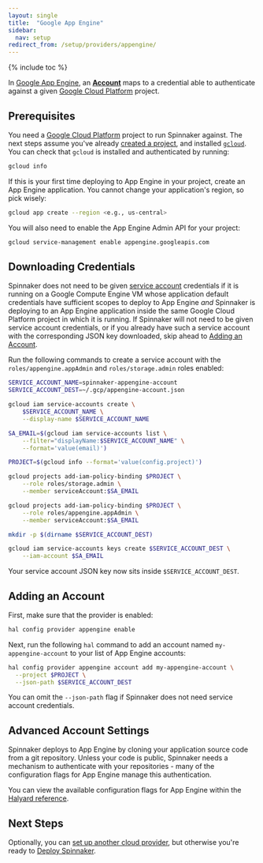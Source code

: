 ```yaml
---
layout: single
title:  "Google App Engine"
sidebar:
  nav: setup
redirect_from: /setup/providers/appengine/
---
```


{% include toc %}

In [Google App Engine](https://cloud.google.com/appengine), an [__Account__](/concepts/providers/#accounts) maps to a
credential able to authenticate against a given [Google Cloud Platform](https://cloud.google.com) project.

## Prerequisites

You need a [Google Cloud Platform](https://cloud.google.com/) project
to run Spinnaker against. The next steps assume you've already [created a
project](https://cloud.google.com/resource-manager/docs/creating-managing-projects),
and installed [`gcloud`](https://cloud.google.com/sdk/downloads). You can check
that `gcloud` is installed and authenticated by running:

```bash
gcloud info
```

If this is your first time deploying to App Engine in your project, create an App Engine application.
You cannot change your application's region, so pick wisely:

```bash
gcloud app create --region <e.g., us-central>
```

You will also need to enable the App Engine Admin API for your project:

```bash
gcloud service-management enable appengine.googleapis.com
```

## Downloading Credentials

Spinnaker does not need to be given [service account](https://cloud.google.com/compute/docs/access/service-accounts)
credentials if it is running on a Google Compute Engine VM whose
application default credentials have sufficient scopes to deploy to App Engine _and_
Spinnaker is deploying to an App Engine application inside the same Google Cloud Platform project in which it is running. If
Spinnaker will not need to be given service account credentials, or if you already have such a service account
with the corresponding JSON key downloaded, skip ahead to [Adding an Account](#adding-an-account).

Run the following commands to create a service account
with the `roles/appengine.appAdmin` and `roles/storage.admin` roles enabled:

```bash
SERVICE_ACCOUNT_NAME=spinnaker-appengine-account
SERVICE_ACCOUNT_DEST=~/.gcp/appengine-account.json

gcloud iam service-accounts create \
    $SERVICE_ACCOUNT_NAME \
    --display-name $SERVICE_ACCOUNT_NAME

SA_EMAIL=$(gcloud iam service-accounts list \
    --filter="displayName:$SERVICE_ACCOUNT_NAME" \
    --format='value(email)')

PROJECT=$(gcloud info --format='value(config.project)')

gcloud projects add-iam-policy-binding $PROJECT \
    --role roles/storage.admin \
    --member serviceAccount:$SA_EMAIL

gcloud projects add-iam-policy-binding $PROJECT \
    --role roles/appengine.appAdmin \
    --member serviceAccount:$SA_EMAIL

mkdir -p $(dirname $SERVICE_ACCOUNT_DEST)

gcloud iam service-accounts keys create $SERVICE_ACCOUNT_DEST \
    --iam-account $SA_EMAIL
```

Your service account JSON key now sits inside `$SERVICE_ACCOUNT_DEST`.

## Adding an Account

First, make sure that the provider is enabled:

```bash
hal config provider appengine enable
```

Next, run the following `hal` command to add an account named `my-appengine-account` to your list of App Engine accounts:

```bash
hal config provider appengine account add my-appengine-account \
  --project $PROJECT \
  --json-path $SERVICE_ACCOUNT_DEST
```

You can omit the `--json-path` flag if Spinnaker does not need service account credentials.

## Advanced Account Settings

Spinnaker deploys to App Engine by cloning your application source code from a git repository. Unless your code
is public, Spinnaker needs a mechanism to authenticate with your repositories - many of the configuration flags for
App Engine manage this authentication.

You can view the available configuration flags for App Engine within the
[Halyard reference](/reference/halyard/commands#hal-config-provider-appengine-account-add).

## Next Steps

Optionally, you can [set up another cloud provider](/setup/install/providers/), but otherwise you're ready to [Deploy Spinnaker](/setup/install/deploy/).
